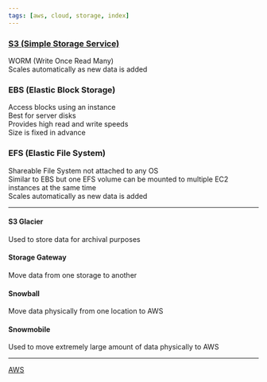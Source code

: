 ```yaml
---
tags: [aws, cloud, storage, index]
---
```


### [S3 (Simple Storage Service)](S3%20%28Simple%20Storage%20Service%29/S3%20%28Simple%20Storage%20Service%29.md)

WORM (Write Once Read Many)  
Scales automatically as new data is added

### EBS (Elastic Block Storage)

Access blocks using an instance  
Best for server disks  
Provides high read and write speeds  
Size is fixed in advance

### EFS (Elastic File System)

Shareable File System not attached to any OS  
Similar to EBS but one EFS volume can be mounted to multiple EC2 instances at the same time  
Scales automatically as new data is added

---

#### S3 Glacier

Used to store data for archival purposes

#### Storage Gateway

Move data from one storage to another

#### Snowball

Move data physically from one location to AWS

#### Snowmobile

Used to move extremely large amount of data physically to AWS

---

[AWS](../AWS.md)
